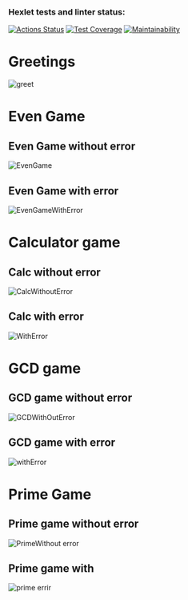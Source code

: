 ### Hexlet tests and linter status:
[![Actions Status](https://github.com/stdn1/java-project-61/actions/workflows/hexlet-check.yml/badge.svg)](https://github.com/stdn1/java-project-61/actions)
[![Test Coverage](https://api.codeclimate.com/v1/badges/d596c94463d2a509e5ff/test_coverage)](https://codeclimate.com/github/stdn1/java-project-61/test_coverage)
[![Maintainability](https://api.codeclimate.com/v1/badges/d596c94463d2a509e5ff/maintainability)](https://codeclimate.com/github/stdn1/java-project-61/maintainability)

# Greetings
![greet](https://github.com/user-attachments/assets/fd3c35b9-ee9f-4da1-9238-a269c6538efc)

# Even Game

## Even Game without error
![EvenGame](https://github.com/user-attachments/assets/554da696-59d9-46df-acc3-1d6ef0db35b8)

## Even Game with error
![EvenGameWithError](https://github.com/user-attachments/assets/9efd9a77-9d44-4d0c-a0de-fa811229b3ea)

# Calculator game

## Calc without error
![CalcWithoutError](https://github.com/user-attachments/assets/139cfd91-be33-45ef-aa4a-da620e49b0fa)

## Calc with error
![WithError](https://github.com/user-attachments/assets/51007387-00d7-44b6-9e08-1d701d786fc2)

# GCD game

## GCD game without error
![GCDWithOutError](https://github.com/user-attachments/assets/d6a2acc7-fb5a-486a-aa19-0d77709df119)

## GCD game with error
![withError](https://github.com/user-attachments/assets/a1204c06-7300-4551-a292-1916887754e9)

# Prime Game

## Prime game without error
![PrimeWithout error](https://github.com/user-attachments/assets/826eb740-769a-4e43-95d6-c01305d3463f)

## Prime game with
![prime errir](https://github.com/user-attachments/assets/34e1d7b5-38ef-49fc-81d3-d006cb75023f)












